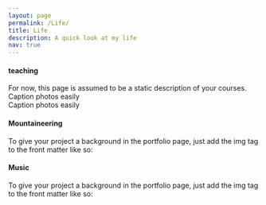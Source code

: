 ```yaml
---
layout: page
permalink: /Life/
title: Life
description: A quick look at my life 
nav: true
---
```


 <h4>teaching</h4>
 For now, this page is assumed to be a static description of your courses. 
 
<div class="row">
    <div class="col-sm mt-3 mt-md-0">
        <img class="img-fluid rounded z-depth-1" src="{{ '/assets/img/21.jpg' | relative_url }}" alt="" title="example image"/>
    </div>
</div>
<div class="caption">
    Caption photos easily
</div>

<div class="row">
    <div class="col-sm mt-3 mt-md-0">
        <img class="img-fluid rounded z-depth-1" src="{{ '/assets/img/22.jpg' | relative_url }}" alt="" title="example image"/>
    </div>
</div>
<div class="caption">
    Caption photos easily
</div>



 <h4>Mountaineering</h4>
 To give your project a background in the portfolio page, just add the img tag to the front matter like so:



<div class="row">
    <div class="col-sm mt-3 mt-md-0">
        <img class="img-fluid rounded z-depth-1" src="{{ '/assets/img/23.jpg' | relative_url }}" alt="" title="example image"/>
    </div>
</div>
<div class="row">
    <div class="col-sm mt-3 mt-md-0">
        <img class="img-fluid rounded z-depth-1" src="{{ '/assets/img/24.jpg' | relative_url }}" alt="" title="example image"/>
    </div>
</div>
<div class="row">
    <div class="col-sm mt-3 mt-md-0">
        <img class="img-fluid rounded z-depth-1" src="{{ '/assets/img/25.jpg' | relative_url }}" alt="" title="example image"/>
    </div>
</div>



 <h4>Music</h4>
 To give your project a background in the portfolio page, just add the img tag to the front matter like so:



<!-- <div class="row">
    <div class="col-sm mt-3 mt-md-0">
        <img class="img-fluid rounded z-depth-1" src="{{ '/assets/img/26.jpg' | relative_url }}" alt="" title="example image"/>
    </div>
</div>
<div class="row">
    <div class="col-sm mt-3 mt-md-0">
        <img class="img-fluid rounded z-depth-1" src="{{ '/assets/img/27.jpg' | relative_url }}" alt="" title="example image"/>
    </div>
</div> -->

